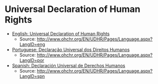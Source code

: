 # Universal Declaration of Human Rights

- [English: Universal Declaration of Human Rights](udhr-eng-universal-declaration-of-human-rights.pdf)
  - Source: <http://www.ohchr.org/EN/UDHR/Pages/Language.aspx?LangID=eng>
- [Portuguese: Declaração Universal dos Direitos Humanos](udhr-por-declaracao-universal-dos-direitos-humanos.pdf)
  - Source: <http://www.ohchr.org/EN/UDHR/Pages/Language.aspx?LangID=por>
- [Spanish: Declaración Universal de Derechos Humanos](udhr-spn-declaracion-universal-de-derechos-humanos.pdf)
  - Source: <http://www.ohchr.org/EN/UDHR/Pages/Language.aspx?LangID=spn>

